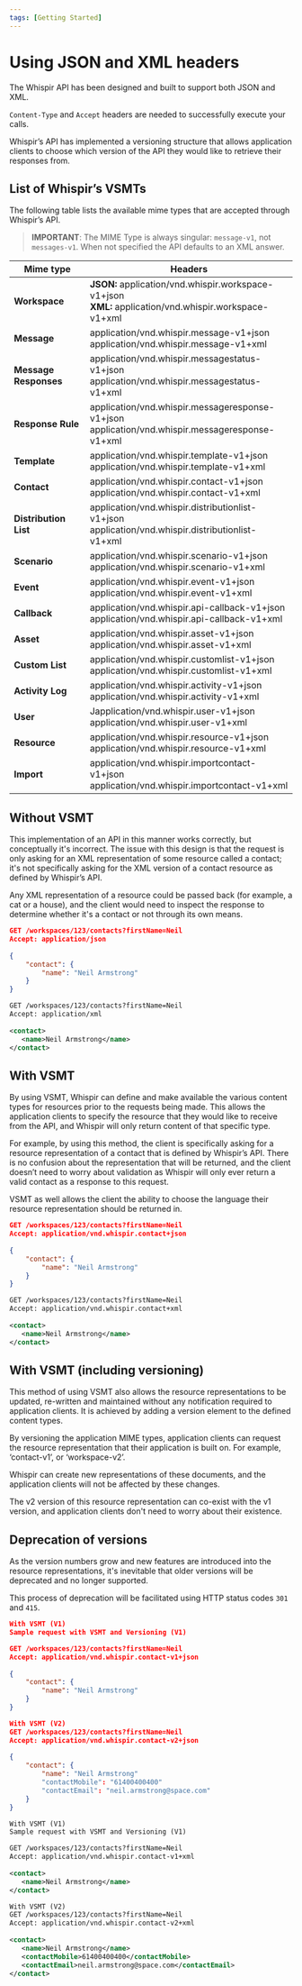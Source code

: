 ```yaml
---
tags: [Getting Started]
---
```


# Using JSON and XML headers

The Whispir API has been designed and built to support both JSON and XML.

`Content-Type` and `Accept` headers are needed to successfully execute your calls.

Whispir’s API has implemented a versioning structure that allows application clients to choose which version of the API they would like to retrieve their responses from.

## List of Whispir’s VSMTs

The following table lists the available mime types that are accepted through Whispir’s API.

> **IMPORTANT**: The MIME Type is always singular: `message-v1`, not `messages-v1`. When not specified the API defaults to an XML answer.

| Mime type             | Headers                                                                                                     |
| --------------------- | ----------------------------------------------------------------------------------------------------------- |
| **Workspace**         | **JSON:** application/vnd.whispir.workspace-v1+json <br />**XML:** application/vnd.whispir.workspace-v1+xml |
| **Message**           | application/vnd.whispir.message-v1+json <br />application/vnd.whispir.message-v1+xml                        |
| **Message Responses** | application/vnd.whispir.messagestatus-v1+json <br /> application/vnd.whispir.messagestatus-v1+xml           |
| **Response Rule**     | application/vnd.whispir.messageresponse-v1+json <br />application/vnd.whispir.messageresponse-v1+xml        |
| **Template**          | application/vnd.whispir.template-v1+json <br />application/vnd.whispir.template-v1+xml                      |
| **Contact**           | application/vnd.whispir.contact-v1+json <br />application/vnd.whispir.contact-v1+xml                        |
| **Distribution List** | application/vnd.whispir.distributionlist-v1+json <br />application/vnd.whispir.distributionlist-v1+xml      |
| **Scenario**          | application/vnd.whispir.scenario-v1+json <br />application/vnd.whispir.scenario-v1+xml                      |
| **Event**             | application/vnd.whispir.event-v1+json <br />application/vnd.whispir.event-v1+xml                            |
| **Callback**          | application/vnd.whispir.api-callback-v1+json <br />application/vnd.whispir.api-callback-v1+xml              |
| **Asset**             | application/vnd.whispir.asset-v1+json <br />application/vnd.whispir.asset-v1+xml                            |
| **Custom List**       | application/vnd.whispir.customlist-v1+json <br />application/vnd.whispir.customlist-v1+xml                  |
| **Activity Log**      | application/vnd.whispir.activity-v1+json <br />application/vnd.whispir.activity-v1+xml                      |
| **User**              | Japplication/vnd.whispir.user-v1+json <br />application/vnd.whispir.user-v1+xml                             |
| **Resource**          | application/vnd.whispir.resource-v1+json <br />application/vnd.whispir.resource-v1+xml                      |
| **Import**            | application/vnd.whispir.importcontact-v1+json <br />application/vnd.whispir.importcontact-v1+xml            |

## Without VSMT

This implementation of an API in this manner works correctly, but conceptually it's incorrect. The issue with this design is that the request is only asking for an XML representation of some resource called a contact; it's not specifically asking for the XML version of a contact resource as defined by Whispir’s API.

Any XML representation of a resource could be passed back (for example, a cat or a house), and the client would need to inspect the response to determine whether it's a contact or not through its own means.

```JSON
GET /workspaces/123/contacts?firstName=Neil
Accept: application/json
 
{
    "contact": {
        "name": "Neil Armstrong"
    }
}
```

```XML
GET /workspaces/123/contacts?firstName=Neil
Accept: application/xml
 
<contact>
   <name>Neil Armstrong</name>
</contact>
```

## With VSMT

By using VSMT, Whispir can define and make available the various content types for resources prior to the requests being made. This allows the application clients to specify the resource that they would like to receive from the API, and Whispir will only return content of that specific type.

For example, by using this method, the client is specifically asking for a resource representation of a contact that is defined by Whispir’s API. There is no confusion about the representation that will be returned, and the client doesn’t need to worry about validation as Whispir will only ever return a valid contact as a response to this request.

VSMT as well allows the client the ability to choose the language their resource representation should be returned in.

```JSON
GET /workspaces/123/contacts?firstName=Neil
Accept: application/vnd.whispir.contact+json
 
{
    "contact": {
        "name": "Neil Armstrong"
    }
}
```

```XML
GET /workspaces/123/contacts?firstName=Neil
Accept: application/vnd.whispir.contact+xml
 
<contact>
   <name>Neil Armstrong</name>
</contact>
```

## With VSMT (including versioning)

This method of using VSMT also allows the resource representations to be updated, re-written and maintained without any notification required to application clients. It is achieved by adding a version element to the defined content types.

By versioning the application MIME types, application clients can request the resource representation that their application is built on. For example, ‘contact-v1’, or ‘workspace-v2’.

Whispir can create new representations of these documents, and the application clients will not be affected by these changes.

The v2 version of this resource representation can co-exist with the v1 version, and application clients don't need to worry about their existence.

## Deprecation of versions

As the version numbers grow and new features are introduced into the resource representations, it's inevitable that older versions will be deprecated and no longer supported.

This process of deprecation will be facilitated using HTTP status codes `301` and `415`.

```JSON
With VSMT (V1)
Sample request with VSMT and Versioning (V1)

GET /workspaces/123/contacts?firstName=Neil
Accept: application/vnd.whispir.contact-v1+json
 
{
    "contact": {
        "name": "Neil Armstrong"
    }
}

With VSMT (V2)
GET /workspaces/123/contacts?firstName=Neil
Accept: application/vnd.whispir.contact-v2+json
 
{
    "contact": {
        "name": "Neil Armstrong"
        "contactMobile": "61400400400"
        "contactEmail": "neil.armstrong@space.com"
    }
}
```

```XML
With VSMT (V1)
Sample request with VSMT and Versioning (V1)

GET /workspaces/123/contacts?firstName=Neil
Accept: application/vnd.whispir.contact-v1+xml
 
<contact>
   <name>Neil Armstrong</name>
</contact>

With VSMT (V2)
GET /workspaces/123/contacts?firstName=Neil
Accept: application/vnd.whispir.contact-v2+xml
 
<contact>
   <name>Neil Armstrong</name>
   <contactMobile>61400400400</contactMobile>
   <contactEmail>neil.armstrong@space.com</contactEmail>
</contact>
```
